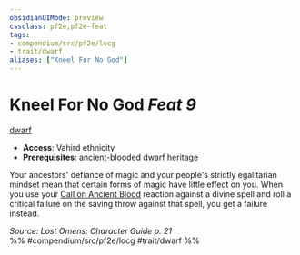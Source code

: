 ```yaml
---
obsidianUIMode: preview
cssclass: pf2e,pf2e-feat
tags:
- compendium/src/pf2e/locg
- trait/dwarf
aliases: ["Kneel For No God"]
---
```

# Kneel For No God  *Feat 9*  
[dwarf](/rules/traits/dwarf.md)  

- **Access**: Vahird ethnicity
- **Prerequisites**: ancient-blooded dwarf heritage

Your ancestors' defiance of magic and your people's strictly egalitarian mindset mean that certain forms of magic have little effect on you. When you use your [Call on Ancient Blood](/rules/actions/call-on-ancient-blood.md) reaction against a divine spell and roll a critical failure on the saving throw against that spell, you get a failure instead.

*Source: Lost Omens: Character Guide p. 21*  
%% #compendium/src/pf2e/locg #trait/dwarf %%